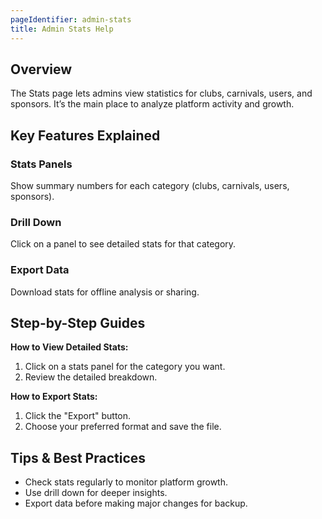 ```yaml
---
pageIdentifier: admin-stats
title: Admin Stats Help
---
```


## Overview
The Stats page lets admins view statistics for clubs, carnivals, users, and sponsors. It’s the main place to analyze platform activity and growth.

## Key Features Explained
### Stats Panels
Show summary numbers for each category (clubs, carnivals, users, sponsors).

### Drill Down
Click on a panel to see detailed stats for that category.

### Export Data
Download stats for offline analysis or sharing.

## Step-by-Step Guides
**How to View Detailed Stats:**
1. Click on a stats panel for the category you want.
2. Review the detailed breakdown.

**How to Export Stats:**
1. Click the "Export" button.
2. Choose your preferred format and save the file.

## Tips & Best Practices
- Check stats regularly to monitor platform growth.
- Use drill down for deeper insights.
- Export data before making major changes for backup.

